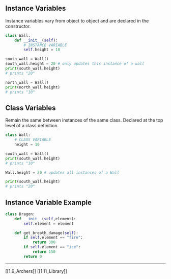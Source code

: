 
## Instance Variables

Instance variables vary from object to object and are declared in the constructor.

``` python
class Wall:
    def __init__(self):
	    # INSTANCE VARIABLE
        self.height = 10

south_wall = Wall()
south_wall.height = 20 # only updates this instance of a wall
print(south_wall.height)
# prints "20"

north_wall = Wall()
print(north_wall.height)
# prints "10"
```

## Class Variables

Remain the same between instances of the same class.
Declared at the top level of a class definition.

``` python
class Wall:
	# CLASS VARIABLE
    height = 10

south_wall = Wall()
print(south_wall.height)
# prints "10"

Wall.height = 20 # updates all instances of a Wall

print(south_wall.height)
# prints "20"
```

## Instance Variable Example

``` python
class Dragon:
    def __init__(self,element):
        self.element = element

    def get_breath_damage(self):
        if self.element == "fire":
            return 300
        if self.element == "ice":
            return 150
        return 0
```

---
[[1.9_Archers]]
[[1.11_Library]]